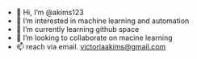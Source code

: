 - 👋 Hi, I’m @akims123
- 👀 I’m interested in  machine learning and automation
- 🌱 I’m currently learning github space
- 💞️ I’m looking to collaborate on macine learning
- 📫 reach via email. victoriaakims@gmail.com

<!---
akims123/akims123 is a ✨ special ✨ repository because its `README.md` (this file) appears on your GitHub profile.
You can click the Preview link to take a look at your changes.
--->
